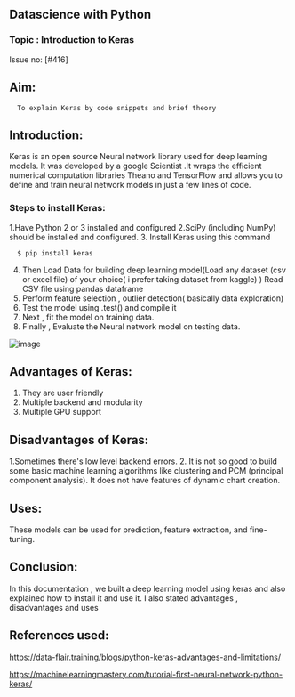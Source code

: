 ## Datascience with Python
### Topic : Introduction to Keras
Issue no: [#416]

## Aim:
      To explain Keras by code snippets and brief theory
      
## Introduction:

Keras is an open source Neural network library used for deep learning models. It was developed by a google Scientist .It wraps the efficient numerical computation libraries Theano and TensorFlow and allows you to define and train neural network models in just a few lines of code.

### Steps to install Keras:
1.Have Python 2 or 3 installed and configured
2.SciPy (including NumPy) should be installed and configured.
3. Install Keras using this command
      
      $ pip install keras
      
 4. Then Load Data for building deep learning model(Load any dataset (csv or excel file) of your choice( i prefer taking dataset from kaggle) ) Read CSV file using pandas dataframe
 5. Perform feature selection , outlier detection( basically data exploration)
 6. Test the model using .test() and compile it
 7. Next , fit the model on training data.
 8. Finally , Evaluate the Neural network model on testing data.


![image](https://charleshsliao.files.wordpress.com/2017/04/keras.jpg?w=720)

## Advantages of Keras:
 1. They are user friendly
 2. Multiple backend and modularity
 3. Multiple GPU support

## Disadvantages of Keras:
 1.Sometimes there's low level backend errors.
 2.  It is not so good to build some basic machine learning algorithms like clustering and PCM (principal component analysis). It does not have features of dynamic chart creation.
 
## Uses:
These models can be used for prediction, feature extraction, and fine-tuning.

## Conclusion:

In this documentation , we built a deep learning model using keras and also explained how to install it and use it. I also stated advantages , disadvantages and uses

## References used:
https://data-flair.training/blogs/python-keras-advantages-and-limitations/

https://machinelearningmastery.com/tutorial-first-neural-network-python-keras/



   
